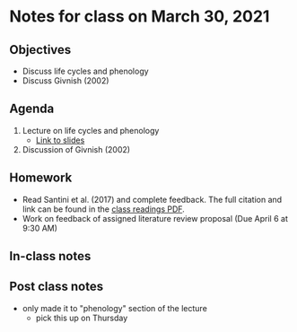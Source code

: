 # Notes for class on March 30, 2021

## Objectives
- Discuss life cycles and phenology
- Discuss Givnish (2002)

## Agenda
1. Lecture on life cycles and phenology
	- [Link to slides](../Lecture_slides/slides_03.30.2021.pdf)
2. Discussion of Givnish (2002)

## Homework
- Read Santini et al. (2017) and complete feedback. The full citation and link can be found in the 
[class readings PDF](../Readings/readings_ecophys_sp2021.pdf).
- Work on feedback of assigned literature review proposal (Due April 6 at 9:30 AM)

## In-class notes

## Post class notes
- only made it to "phenology" section of the lecture
	- pick this up on Thursday